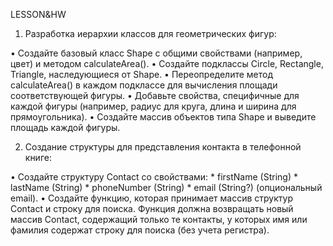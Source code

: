 LESSON&HW
1. Разработка иерархии классов для геометрических фигур:

  •  Создайте базовый класс Shape с общими свойствами (например, цвет) и методом calculateArea().
  •  Создайте подклассы Circle, Rectangle, Triangle, наследующиеся от Shape.
  •  Переопределите метод calculateArea() в каждом подклассе для вычисления площади соответствующей фигуры.
  •  Добавьте свойства, специфичные для каждой фигуры (например, радиус для круга, длина и ширина для прямоугольника).
  •  Создайте массив объектов типа Shape и выведите площадь каждой фигуры.

2. Создание структуры для представления контакта в телефонной книге:

  •  Создайте структуру Contact со свойствами:
    *  firstName (String)
    *  lastName (String)
    *  phoneNumber (String)
    *  email (String?) (опциональный email).
  •  Создайте функцию, которая принимает массив структур Contact и строку для поиска. Функция должна возвращать новый массив Contact, содержащий только те контакты, у которых имя или фамилия содержат строку для поиска (без учета регистра).
